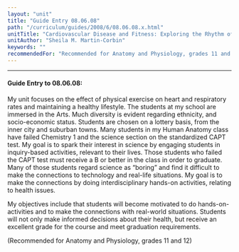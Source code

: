 ```yaml
---
layout: "unit"
title: "Guide Entry 08.06.08"
path: "/curriculum/guides/2008/6/08.06.08.x.html"
unitTitle: "Cardiovascular Disease and Fitness: Exploring the Rhythm of Your Pulse"
unitAuthor: "Sheila M. Martin-Corbin"
keywords: ""
recommendedFor: "Recommended for Anatomy and Physiology, grades 11 and 12"
---
```

<body>
<hr/>
<h4>
Guide Entry to 08.06.08:
</h4>
<p>
My unit focuses on the effect of physical exercise on heart and respiratory rates and maintaining a healthy lifestyle. The students at my school are immersed in the Arts. Much diversity is evident regarding ethnicity, and socio-economic status. Students are chosen on a lottery basis, from the inner city and suburban towns. Many students in my Human Anatomy class have failed Chemistry 1 and the science section on the standardized CAPT test. My goal is to spark their interest in science by engaging students in inquiry-based activities, relevant to their lives. Those students who failed the CAPT test must receive a B or better in the class in order to graduate. Many of those students regard science as “boring” and find it difficult to make the connections to technology and real-life situations. My goal is to make the connections by doing interdisciplinary hands-on activities, relating to health issues.
</p>
<p>
My objectives include that students will become motivated to do hands-on-activities and to make the connections with real-world situations. Students will not only make informed decisions about their health, but receive an excellent grade for the course and meet graduation requirements.
</p>
<p>
(Recommended for Anatomy and Physiology, grades 11 and 12)
</p>
</body>